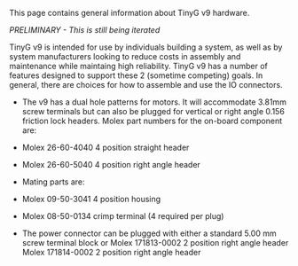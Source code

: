 This page contains general information about TinyG v9 hardware. 

_PRELIMINARY - This is still being iterated_

TinyG v9 is intended for use by individuals building a system, as well as by system manufacturers looking to reduce costs in assembly and maintenance while maintaing high reliability. TinyG v9 has a number of features designed to support these 2 (sometime competing) goals. In general, there are choices for how to assemble and use the IO connectors.

- The v9 has a dual hole patterns for motors. It will accommodate 3.81mm screw terminals but can also be plugged for vertical or right angle 0.156 friction lock headers. Molex part numbers for the on-board component are:
 * Molex 26-60-4040      4 position straight header
 * Molex 26-60-5040      4 position right angle header

 * Mating parts are:
  * Molex 09-50-3041     4 position housing
  * Molex 08-50-0134     crimp terminal (4 required per plug)

- The power connector can be plugged with either a standard 5.00 mm screw terminal block or 
Molex 171813-0002     2 position right angle header
Molex 171814-0002     2 position right angle header
